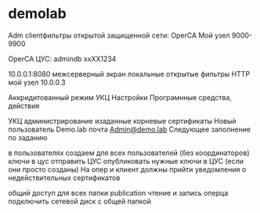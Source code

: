 # demolab
Adm clientфильтры открытой защищенной сети:
OperCA
Мой узел
9000-9900

OperCA ЦУС:
admindb
xxXX1234

10.0.0.1:8080
межсерверный экран
локальные открытые фильтры
HTTP
мой узел
10.0.0.3

Аккридитованный режим
УКЦ Настройки Програмнные средства, действия

УКЦ администрирование 
изаданные корневые сертификаты
Новый пользователь Demo.lab
почта Admin@demo.lab
Следующее заполнение по заданию

в пользователях создаем для всех пользователей (без координаторов) ключи в цус
отправить ЦУС
опубликовать нужные ключи в ЦУС (если они просто созданы)
На опер и клиент должны прийти уведомления о недействительных сертификатов


общий доступ для всех папки publication чтение и запись
оперца подключить сетевой диск с общей папкой
